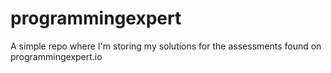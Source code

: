 # programmingexpert

A simple repo where I'm storing my solutions for the assessments found on programmingexpert.io
